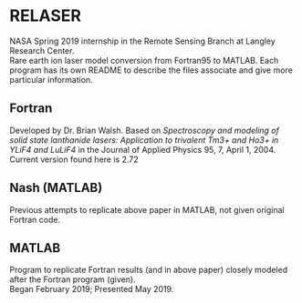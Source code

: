 # RELASER

NASA Spring 2019 internship in the Remote Sensing Branch at Langley Research Center.  
Rare earth ion laser model conversion from Fortran95 to MATLAB. 
Each program has its own README to describe the files associate and give more particular information.  

## Fortran

Developed by Dr. Brian Walsh. 
Based on *Spectroscopy and modeling of solid state lanthanide lasers: Application to trivalent Tm3+ and Ho3+ in YLiF4 and LuLiF4* in the Journal of Applied Physics 95, 7, April 1, 2004. 
Current version found here is 2.72  

## Nash (MATLAB)

Previous attempts to replicate above paper in MATLAB, not given original Fortran code.  

## MATLAB

Program to replicate Fortran results (and in above paper) closely modeled after the Fortran program (given).  
Began February 2019; Presented May 2019.  

